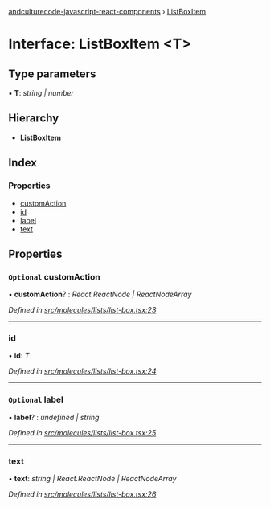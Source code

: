 [andculturecode-javascript-react-components](../README.md) › [ListBoxItem](listboxitem.md)

# Interface: ListBoxItem <**T**>

## Type parameters

▪ **T**: *string | number*

## Hierarchy

* **ListBoxItem**

## Index

### Properties

* [customAction](listboxitem.md#optional-customaction)
* [id](listboxitem.md#id)
* [label](listboxitem.md#optional-label)
* [text](listboxitem.md#text)

## Properties

### `Optional` customAction

• **customAction**? : *React.ReactNode | ReactNodeArray*

*Defined in [src/molecules/lists/list-box.tsx:23](https://github.com/AndcultureCode/AndcultureCode.JavaScript.React.Components/blob/09a736c/src/molecules/lists/list-box.tsx#L23)*

___

###  id

• **id**: *T*

*Defined in [src/molecules/lists/list-box.tsx:24](https://github.com/AndcultureCode/AndcultureCode.JavaScript.React.Components/blob/09a736c/src/molecules/lists/list-box.tsx#L24)*

___

### `Optional` label

• **label**? : *undefined | string*

*Defined in [src/molecules/lists/list-box.tsx:25](https://github.com/AndcultureCode/AndcultureCode.JavaScript.React.Components/blob/09a736c/src/molecules/lists/list-box.tsx#L25)*

___

###  text

• **text**: *string | React.ReactNode | ReactNodeArray*

*Defined in [src/molecules/lists/list-box.tsx:26](https://github.com/AndcultureCode/AndcultureCode.JavaScript.React.Components/blob/09a736c/src/molecules/lists/list-box.tsx#L26)*
